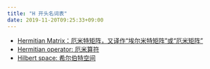 ```yaml
---
title: "H 开头名词表"
date: 2019-11-20T09:25:33+09:00
---
```


- [Hermitian Matrix：厄米特矩阵，又译作“埃尔米特矩阵”或“厄米矩阵”](hermitian_matrix)
- [Hermitian operator: 厄米算符](hermitian_operator)
- [Hilbert space: 希尔伯特空间](hilbert_space)